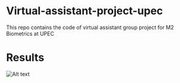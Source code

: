# Virtual-assistant-project-upec
This repo contains the code of virtual assistant group project for M2 Biometrics at UPEC

# Results
![Alt text](images/chatbot.png?raw=true "Results")